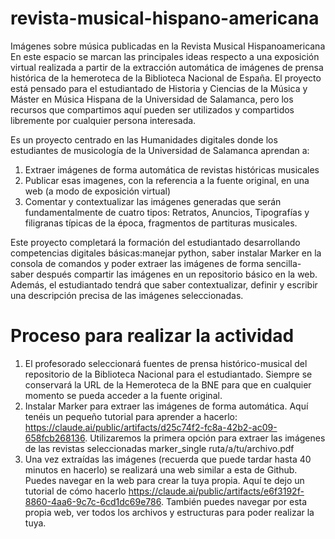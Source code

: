 # revista-musical-hispano-americana
Imágenes sobre música publicadas en la Revista Musical Hispanoamericana
En este espacio se marcan las principales ideas respecto a una exposición virtual realizada a partir de la extracción automática de imágenes de prensa histórica de la hemeroteca de la Biblioteca Nacional de España. El proyecto está pensado para el estudiantado de Historia y Ciencias de la Música y Máster en Música Hispana de la Universidad de Salamanca, pero los recursos que compartimos aquí pueden ser utilizados y compartidos libremente por cualquier persona interesada.

Es un proyecto centrado en las Humanidades digitales donde los estudiantes de musicología de la Universidad de Salamanca aprendan a:

1. Extraer imágenes de forma automática de revistas históricas musicales
2. Publicar esas imagenes, con la referencia a la fuente original, en una web (a modo de exposición virtual)
3. Comentar y contextualizar las imágenes generadas que serán fundamentalmente de cuatro tipos: Retratos, Anuncios, Tipografías y filigranas típicas de la época, fragmentos de partituras musicales.

Este proyecto completará la formación del estudiantado desarrollando competencias digitales básicas:manejar python, saber instalar Marker en la consola de comandos y poder extraer las imágenes de forma sencilla- saber después compartir las imágenes en un repositorio básico en la web. Además, el estudiantado tendrá que saber contextualizar, definir y escribir una descripción precisa de las imágenes seleccionadas.

# Proceso para realizar la actividad
1. El profesorado seleccionará fuentes de prensa histórico-musical del repositorio de la Biblioteca Nacional para el estudiantado. Siempre se conservará la URL de la Hemeroteca de la BNE para que en cualquier momento se pueda acceder a la fuente original.
2. Instalar Marker para extraer las imágenes de forma automática. Aquí tenéis un pequeño tutorial para aprender a hacerlo: https://claude.ai/public/artifacts/d25c74f2-fc8a-42b2-ac09-658fcb268136. Utilizaremos la primera opción para extraer las imágenes de las revistas seleccionadas marker_single ruta/a/tu/archivo.pdf
3. Una vez extraídas las imágenes (recuerda que puede tardar hasta 40 minutos en hacerlo) se realizará una web similar a esta de Github. Puedes navegar en la web para crear la tuya propia. Aquí te dejo un tutorial de cómo hacerlo https://claude.ai/public/artifacts/e6f3192f-8860-4aa6-9c7c-6cd1dc69e786. También puedes navegar por esta propia web, ver todos los archivos y estructuras para poder realizar la tuya.
